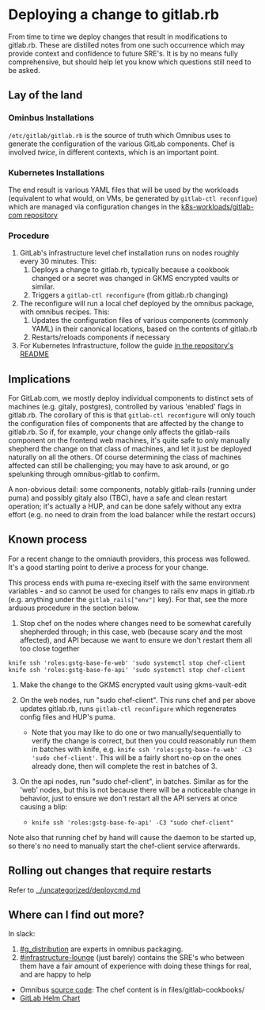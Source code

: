 # Deploying a change to gitlab.rb

From time to time we deploy changes that result in modifications to gitlab.rb.  These are distilled notes from one such occurrence which may provide context and confidence to future SRE's.  It is by no means fully comprehensive, but should help let you know which questions still need to be asked.

## Lay of the land

### Ominbus Installations

`/etc/gitlab/gitlab.rb` is the source of truth which Omnibus uses to generate the configuration of the various GitLab components.  Chef is involved *twice*, in different contexts, which is an important point.

### Kubernetes Installations

The end result is various YAML files that will be used by the workloads (equivalent to what would, on VMs, be generated by `gitlab-ctl reconfigue`) which are managed via configuration changes in the [k8s-workloads/gitlab-com repository](https://gitlab.com/gitlab-com/gl-infra/k8s-workloads/gitlab-com)

### Procedure

1. GitLab's infrastructure level chef installation runs on nodes roughly every 30 minutes.  This:
    1. Deploys a change to gitlab.rb, typically because a cookbook changed or a secret was changed in GKMS encrypted vaults or similar.
    1. Triggers a `gitlab-ctl reconfigure` (from gitlab.rb changing)
1. The reconfigure will run a local chef deployed by the omnibus package, with omnibus recipes.  This:
    1. Updates the configuration files of various components (commonly YAML) in their canonical locations, based on the contents of gitlab.rb
    1. Restarts/reloads components if necessary
1. For Kubernetes Infrastructure, follow the guide [in the repository's README](https://gitlab.com/gitlab-com/gl-infra/k8s-workloads/gitlab-com/-/tree/master#chef-managed-secretsconfigurations)

## Implications

For GitLab.com, we mostly deploy individual components to distinct sets of machines (e.g. gitaly, postgres), controlled by various 'enabled' flags in gitlab.rb.  The corollary of this is that `gitlab-ctl reconfigure` will only touch the configuration files of components that are affected by the change to gitlab.rb.  So if, for example, your change only affects the gitlab-rails component on the frontend web machines, it's quite safe to only manually shepherd the change on that class of machines, and let it just be deployed naturally on all the others.   Of course determining the class of machines affected can still be challenging; you may have to ask around, or go spelunking through omnibus-gitlab to confirm.

A non-obvious detail: some components, notably gitlab-rails (running under puma) and possibly gitaly also (TBC), have a safe and clean restart operation; it's actually a HUP, and can be done safely without any extra effort (e.g. no need to drain from the load balancer while the restart occurs)

## Known process

For a recent change to the omniauth providers, this process was followed.  It's a good starting point to derive a process for your change.

This process ends with puma re-execing itself with the same environment
variables - and so cannot be used for changes to rails env maps in gitlab.rb
(e.g. anything under the `gitlab_rails["env"]` key). For that, see the more
arduous procedure in the section below.

1. Stop chef on the nodes where changes need to be somewhat carefully shepherded through; in this case, web (because scary and the most affected), and API because we want to ensure we don't restart them all too close together
```
knife ssh 'roles:gstg-base-fe-web' 'sudo systemctl stop chef-client
knife ssh 'roles:gstg-base-fe-api' 'sudo systemctl stop chef-client
```

1. Make the change to the GKMS encrypted vault using gkms-vault-edit

1. On the web nodes, run "sudo chef-client".  This runs chef and per above updates gitlab.rb, runs `gitlab-ctl reconfigure` which regenerates config files and HUP's puma.
    * Note that you may like to do one or two manually/sequentially to verify the change is correct, but then you could reasonably run them in batches with knife, e.g. ```knife ssh 'roles:gstg-base-fe-web' -C3 'sudo chef-client'```.  This will be a fairly short no-op on the ones already done, then will complete the rest in batches of 3.

1. On the api nodes, run "sudo chef-client", in batches.  Similar as for the 'web' nodes, but this is not because there will be a noticeable change in behavior, just to ensure we don't restart all the API servers at once causing a blip:
    * ```knife ssh 'roles:gstg-base-fe-api' -C3 "sudo chef-client"```

Note also that running chef by hand will cause the daemon to be started up, so there's no need to manually start the chef-client service afterwards.

## Rolling out changes that require restarts

Refer to [../uncategorized/deploycmd.md](../uncategorized/deploycmd.md)

## Where can I find out more?

In slack:
1. [#g\_distribution](https://gitlab.slack.com/messages/g_distribution) are experts in omnibus packaging.
1. [#infrastructure-lounge](https://gitlab.slack.com/messages/infrastructure-lounge) (just barely) contains the SRE's who between them have a fair amount of experience with doing these things for real, and are happy to help

* Omnibus [source code](https://gitlab.com/gitlab-org/omnibus-gitlab/): The chef content is in files/gitlab-cookbooks/
* [GitLab Helm Chart](https://gitlab.com/gitlab-org/charts/gitlab)
